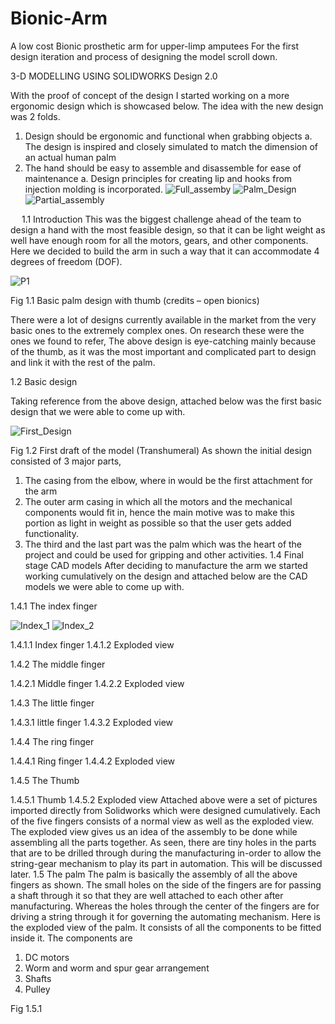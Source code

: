 # Bionic-Arm
A low cost Bionic prosthetic arm for upper-limp amputees
For the first design iteration and process of designing the model scroll down.

3-D MODELLING USING SOLIDWORKS
Design 2.0

With the proof of concept of the design I started working on a more ergonomic design which is showcased below. The idea with the new design was 2 folds.
1.	Design should be ergonomic and functional when grabbing objects
a.	The design is inspired and closely simulated to match the dimension of an actual human palm
2.	The hand should be easy to assemble and disassemble for ease of maintenance
a.	Design principles for creating lip and hooks from injection molding is incorporated.
![Full_assemby](Design/Images/Palm_Assembly_2.0.JPG)
![Palm_Design](Design/Images/Palm2.1_Partial.JPG)
![Partial_assembly](Design/Images/Palm_Assembly_2.0_Partial.JPG)

 
1.1 Introduction
This was the biggest challenge ahead of the team to design a hand with the most feasible design, so that it can be light weight as well have enough room for all the motors, gears, and other components. Here we decided to build the arm in such a way that it can accommodate 4 degrees of freedom (DOF).
 
![P1](Design/Images/Picture1.png)

Fig 1.1 Basic palm design with thumb (credits – open bionics)

There were a lot of designs currently available in the market from the very basic ones to the extremely complex ones. On research these were the ones we found to refer,
The above design is eye-catching mainly because of the thumb, as it was the most important and complicated part to design and link it with the rest of the palm.



1.2 Basic design

Taking reference from the above design, attached below was the first basic design that we were able to come up with.

![First_Design](Design/Images/Picture2.png)

Fig 1.2 First draft of the model (Transhumeral)
As shown the initial design consisted of 3 major parts,
1) The casing from the elbow, where in would be the first attachment for the arm
2) The outer arm casing in which all the motors and the mechanical components would fit in, hence the main motive was to make this portion as light in weight as possible so that the user gets added functionality.
3) The third and the last part was the palm which was the heart of the project and could be used for gripping and other activities.
1.4 Final stage CAD models
After deciding to manufacture the arm we started working cumulatively on the design and attached below are the CAD models we were able to come up with.

1.4.1 The index finger

![Index_1](Design/Images/Index_1.jpg)                                                   ![Index_2](Design/Images/Index_2.jpg)

1.4.1.1 Index finger                                                                     1.4.1.2 Exploded view

1.4.2 The middle finger
                                                                    
1.4.2.1 Middle finger                                                                    1.4.2.2 Exploded view

1.4.3 The little finger
                                                                                               
1.4.3.1 little finger                                                                    1.4.3.2 Exploded view

1.4.4 The ring finger
                                                               
1.4.4.1 Ring finger                                                                      1.4.4.2 Exploded view 

1.4.5 The Thumb
                                                      
1.4.5.1 Thumb                                                                           1.4.5.2 Exploded view
Attached above were a set of pictures imported directly from Solidworks which were designed cumulatively. Each of the five fingers consists of a normal view as well as the exploded view. The exploded view gives us an idea of the assembly to be done while assembling all the parts together.
As seen, there are tiny holes in the parts that are to be drilled through during the manufacturing in-order to allow the string-gear mechanism to play its part in automation. This will be discussed later.
1.5 The palm
The palm is basically the assembly of all the above fingers as shown. The small holes on the side of the fingers are for passing a shaft through it so that they are well attached to each other after manufacturing. Whereas the holes through the center of the fingers are for driving a string through it for governing the automating mechanism.
Here is the exploded view of the palm. It consists of all the components to be fitted inside it. The components are
1)	DC motors
2)	Worm and worm and spur gear arrangement
3)	Shafts
4)	Pulley 

 
Fig 1.5.1










